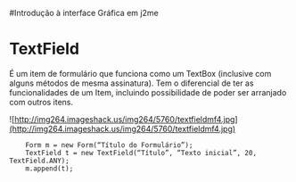 #Introdução à interface Gráfica em j2me

# TextField #

É um item de formulário que funciona como um TextBox (inclusive com alguns métodos de mesma assinatura). Tem o diferencial de ter as funcionalidades de um Item, incluindo possibilidade de poder ser arranjado com outros itens.


![http://img264.imageshack.us/img264/5760/textfieldmf4.jpg](http://img264.imageshack.us/img264/5760/textfieldmf4.jpg)

```
	Form m = new Form(“Título do Formulário”);
	TextField t = new TextField(“Título”, “Texto inicial”, 20, TextField.ANY);
	m.append(t);
```
